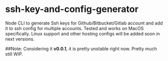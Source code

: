 # ssh-key-and-config-generator

Node CLI to generate Ssh keys for Github/Bitbucket/Gitlab account and add it to ssh config for multiple accounts.
Tested and works on MacOS specifically.
Linux support and other hosting configs will be added soon in next versions.

##Note: Considering it **v0.0.1**, it is pretty unstable right now. Pretty much still WIP.
